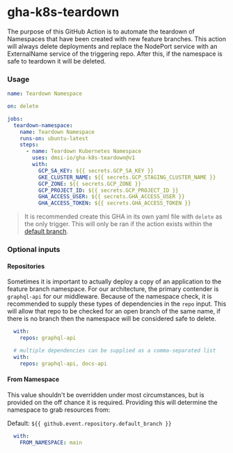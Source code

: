 # gha-k8s-teardown

The purpose of this GitHub Action is to automate the teardown of Namespaces that have been created with new feature branches. This action will always delete deployments and replace the NodePort service with an ExternalName service of the triggering repo. After this, if the namespace is safe to teardown it will be deleted.

### Usage

```yaml
name: Teardown Namespace

on: delete

jobs:
  teardown-namespace:
    name: Teardown Namespace
    runs-on: ubuntu-latest
    steps:
      - name: Teardown Kubernetes Namespace
        uses: dmsi-io/gha-k8s-teardown@v1
        with:
          GCP_SA_KEY: ${{ secrets.GCP_SA_KEY }}
          GKE_CLUSTER_NAME: ${{ secrets.GCP_STAGING_CLUSTER_NAME }}
          GCP_ZONE: ${{ secrets.GCP_ZONE }}
          GCP_PROJECT_ID: ${{ secrets.GCP_PROJECT_ID }}
          GHA_ACCESS_USER: ${{ secrets.GHA_ACCESS_USER }}
          GHA_ACCESS_TOKEN: ${{ secrets.GHA_ACCESS_TOKEN }}
```

> It is recommended create this GHA in its own yaml file with `delete` as the only trigger. This will only be ran if the action exists within the [default branch](https://docs.github.com/en/actions/learn-github-actions/events-that-trigger-workflows#delete).

### Optional inputs

#### Repositories

Sometimes it is important to actually deploy a copy of an application to the feature branch namespace. For our architecture, the primary contender is `graphql-api` for our middleware. Because of the namespace check, it is recommended to supply these types of dependencies in the `repo` input. This will allow that repo to be checked for an open branch of the same name, if there is no branch then the namespace will be considered safe to delete.

```yaml
  with:
    repos: graphql-api

  # multiple dependencies can be supplied as a comma-separated list
  with:
    repos: graphql-api, docs-api
```

#### From Namespace

This value shouldn't be overridden under most circumstances, but is provided on the off chance it is required. Providing this will determine the namespace to grab resources from:

Default: `${{ github.event.repository.default_branch }}`

```yaml
  with:
    FROM_NAMESPACE: main
```